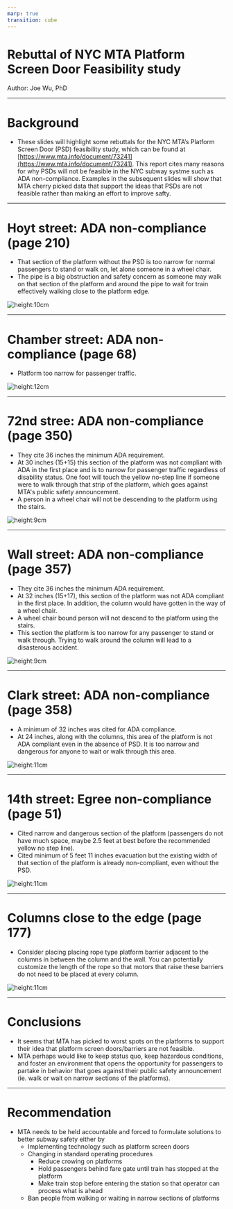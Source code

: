```yaml
---
marp: true
transition: cube
---
```


# Rebuttal of NYC MTA Platform Screen Door Feasibility study

Author: Joe Wu, PhD

---

# Background

* These slides will highlight some rebuttals for the NYC MTA’s Platform Screen Door (PSD) feasibility study, which can be found at [https://www.mta.info/document/73241](https://www.mta.info/document/73241).
This report cites many reasons for why PSDs will not be feasible in the NYC subway systme such as ADA non-compliance.
Examples in the subsequent slides will show that MTA cherry picked data that support the ideas that PSDs are not feasible rather than making an effort to improve safty.

---

# Hoyt street: ADA non-compliance (page 210)

* That section of the platform without the PSD is too narrow for normal passengers to stand or walk on, let alone someone in a wheel chair.
* The pipe is a big obstruction and safety concern as someone may walk on that section of the platform and around the pipe to wait for train effectively walking close to the platform edge.

![height:10cm](psd_ada1.png)

---

# Chamber street: ADA non-compliance (page 68)

* Platform too narrow for passenger traffic.

![height:12cm](psd_ada2.png)

---

# 72nd stree: ADA non-compliance (page 350)

* They cite 36 inches the minimum ADA requirement.
* At 30 inches (15+15) this section of the platform was not compliant with ADA in the first place and is to narrow for passenger traffic regardless of disability status. One foot will touch the yellow no-step line if someone were to walk through that strip of the platform, which goes against MTA's public safety announcement.
* A person in a wheel chair will not be descending to the platform using the stairs.

![height:9cm](psd_ada3.png)

---

# Wall street: ADA non-compliance (page 357)

* They cite 36 inches the minimum ADA requirement.
* At 32 inches (15+17), this section of the platform was not ADA compliant in the first place. In addition, the column would have gotten in the way of a wheel chair.
* A wheel chair bound person will not descend to the platform using the stairs.
* This section the platform is too narrow for any passenger to stand or walk through. Trying to walk around the column will lead to a disasterous accident.

![height:9cm](psd_ada4.png)

---

# Clark street: ADA non-compliance (page 358)

* A minimum of 32 inches was cited for ADA compliance.
* At 24 inches, along with the columns, this area of the platform is not ADA compliant even in the absence of PSD. It is too narrow and dangerous for anyone to wait or walk through this area.

![height:11cm](psd_ada5.png)

---

# 14th street: Egree non-compliance (page 51)

* Cited narrow and dangerous section of the platform (passengers do not have much space, maybe 2.5 feet at best before the recommended yellow no step line).
* Cited minimum of 5 feet 11 inches evacuation but the existing width of that section of the platform is already non-compliant, even without the PSD.

![height:11cm](psd_egress1.png)

---

# Columns close to the edge (page 177)

* Consider placing placing rope type platform barrier adjacent to the columns in between the column and the wall. You can potentially customize the length of the rope so that motors that raise these barriers do not need to be placed at every column.  

![height:11cm](psd_columns1.png)

---

# Conclusions

* It seems that MTA has picked to worst spots on the platforms to support their idea that platform screen doors/barriers are not feasible.
* MTA perhaps would like to keep status quo, keep hazardous conditions, and foster an environment that opens the opportunity for passengers to partake in behavior that goes against their public safety announcement (ie. walk or wait on narrow sections of the platforms).

---

# Recommendation

* MTA needs to be held accountable and forced to formulate solutions to better subway safety either by 
  * Implementing technology such as platform screen doors
  * Changing in standard operating procedures
      * Reduce crowing on platforms
      * Hold passengers behind fare gate until train has stopped at the platform
      * Make train stop before entering the station so that operator can process what is ahead
  * Ban people from walking or waiting in narrow sections of platforms